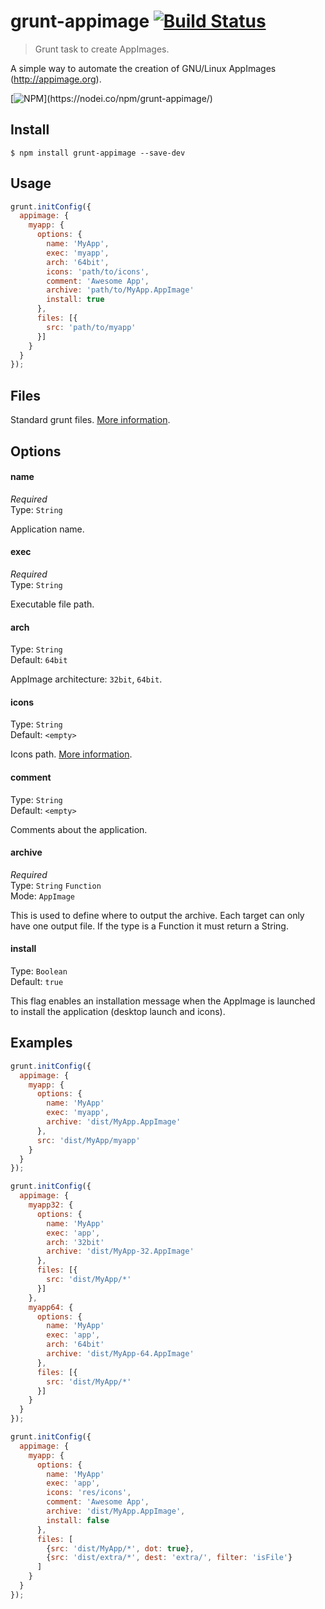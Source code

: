 # grunt-appimage [![Build Status](https://travis-ci.org/Jesus89/grunt-appimage.svg?branch=master)](https://travis-ci.org/Jesus89/grunt-appimage)

> Grunt task to create AppImages.

A simple way to automate the creation of GNU/Linux AppImages (http://appimage.org).

[![NPM](https://nodei.co/npm/grunt-appimage.png?)](https://nodei.co/npm/grunt-appimage/)

## Install

```
$ npm install grunt-appimage --save-dev
```

## Usage

```js
grunt.initConfig({
  appimage: {
    myapp: {
      options: {
        name: 'MyApp',
        exec: 'myapp',
        arch: '64bit',
        icons: 'path/to/icons',
        comment: 'Awesome App',
        archive: 'path/to/MyApp.AppImage'
        install: true
      },
      files: [{
        src: 'path/to/myapp'
      }]
    }
  }
});
```

## Files

Standard grunt files. [More information](https://gruntjs.com/configuring-tasks#files).

## Options

#### name
*Required*<br>
Type: `String`<br>

Application name.

#### exec
*Required*<br>
Type: `String`<br>

Executable file path.

#### arch
Type: `String`<br>
Default: `64bit`

AppImage architecture: `32bit`, `64bit`.

#### icons
Type: `String`<br>
Default: `<empty>`

Icons path. [More information](https://github.com/Jesus89/grunt-appimage/wiki/Create-icons).

#### comment
Type: `String`<br>
Default: `<empty>`

Comments about the application.

#### archive
*Required*<br>
Type: `String` `Function`<br>
Mode: `AppImage`

This is used to define where to output the archive. Each target can only have one output file. If the type is a Function it must return a String.

#### install
Type: `Boolean`<br>
Default: `true`

This flag enables an installation message when the AppImage is launched to install the application (desktop launch and icons).

## Examples

```js
grunt.initConfig({
  appimage: {
    myapp: {
      options: {
        name: 'MyApp'
        exec: 'myapp',
        archive: 'dist/MyApp.AppImage'
      },
      src: 'dist/MyApp/myapp'
    }
  }
});
```

```js
grunt.initConfig({
  appimage: {
    myapp32: {
      options: {
        name: 'MyApp'
        exec: 'app',
        arch: '32bit'
        archive: 'dist/MyApp-32.AppImage'
      },
      files: [{
        src: 'dist/MyApp/*'
      }]
    },
    myapp64: {
      options: {
        name: 'MyApp'
        exec: 'app',
        arch: '64bit'
        archive: 'dist/MyApp-64.AppImage'
      },
      files: [{
        src: 'dist/MyApp/*'
      }]
    }
  }
});
```

```js
grunt.initConfig({
  appimage: {
    myapp: {
      options: {
        name: 'MyApp'
        exec: 'app',
        icons: 'res/icons',
        comment: 'Awesome App',
        archive: 'dist/MyApp.AppImage',
        install: false
      },
      files: [
        {src: 'dist/MyApp/*', dot: true},
        {src: 'dist/extra/*', dest: 'extra/', filter: 'isFile'}
      ]
    }
  }
});
```

